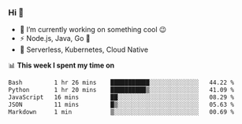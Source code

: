 ### Hi 👋

<!--
**nodejh/nodejh** is a ✨ _special_ ✨ repository because its `README.md` (this file) appears on your GitHub profile.

Here are some ideas to get you started:

- 🔭 I’m currently working on ...
- 🌱 I’m currently learning ...
- 👯 I’m looking to collaborate on ...
- 🤔 I’m looking for help with ...
- 💬 Ask me about ...
- 📫 How to reach me: ...
- 😄 Pronouns: ...
- ⚡ Fun fact: ...
-->

- 🔭 I’m currently working on something cool :wink:
- ⚡ Node.js, Java, Go :thought_balloon:
- 🤖 Serverless, Kubernetes, Cloud Native

📊 **This week I spent my time on**

<!--START_SECTION:waka-->

```txt
Bash         1 hr 26 mins    ███████████░░░░░░░░░░░░░░   44.22 %
Python       1 hr 20 mins    ██████████▒░░░░░░░░░░░░░░   41.09 %
JavaScript   16 mins         ██░░░░░░░░░░░░░░░░░░░░░░░   08.29 %
JSON         11 mins         █▒░░░░░░░░░░░░░░░░░░░░░░░   05.63 %
Markdown     1 min           ▒░░░░░░░░░░░░░░░░░░░░░░░░   00.69 %
```

<!--END_SECTION:waka-->


<!--
:traffic_light: **Visitors**

![visitors](https://visitor-badge.glitch.me/badge?page_id=nodejh.nodejh)
-->
